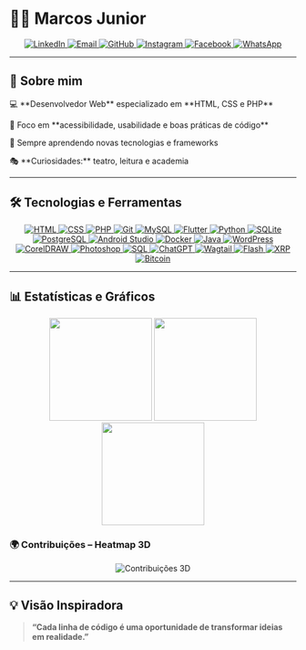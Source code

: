 # 👨‍💻 Marcos Junior

<div align="center">
  <a href="https://linkedin.com/in/SEU-LINKEDIN">
    <img src="https://img.shields.io/badge/LinkedIn-blue?style=for-the-badge&logo=linkedin" alt="LinkedIn">
  </a>
  <a href="mailto:marcosjrpb@hotmail.com">
    <img src="https://img.shields.io/badge/Email-D14836?style=for-the-badge&logo=gmail&logoColor=white" alt="Email">
  </a>
  <a href="https://github.com/marcosjrpb">
    <img src="https://img.shields.io/badge/GitHub-000?style=for-the-badge&logo=github" alt="GitHub">
  </a>
  <a href="https://instagram.com/marcosjrpb">
    <img src="https://img.shields.io/badge/Instagram-E4405F?style=for-the-badge&logo=instagram&logoColor=white" alt="Instagram">
  </a>
  <a href="https://www.facebook.com/profile.php?id=100002414411341">
    <img src="https://img.shields.io/badge/Facebook-1877F2?style=for-the-badge&logo=facebook&logoColor=white" alt="Facebook">
  </a>
  <a href="https://wa.me/83996845964">
    <img src="https://img.shields.io/badge/WhatsApp-25D366?style=for-the-badge&logo=whatsapp&logoColor=white" alt="WhatsApp">
  </a>
</div>

---

## 🚀 Sobre mim  

<div align="left">
<p>💻 **Desenvolvedor Web** especializado em **HTML, CSS e PHP** </p>
<p>🔧 Foco em **acessibilidade, usabilidade e boas práticas de código** </p>  
<p>🌱 Sempre aprendendo novas tecnologias e frameworks</p> 
<p>🎭 **Curiosidades:** teatro, leitura e academia</p>
</div>

---
## 🛠️ Tecnologias e Ferramentas
<div align="center">
  <a href="#">
    <img src="https://img.shields.io/badge/HTML5-E34F26?style=for-the-badge&logo=html5&logoColor=white" alt="HTML">
  </a>
  <a href="#">
    <img src="https://img.shields.io/badge/CSS3-1572B6?style=for-the-badge&logo=css3&logoColor=white" alt="CSS">
  </a>
  <a href="#">
    <img src="https://img.shields.io/badge/PHP-777BB4?style=for-the-badge&logo=php&logoColor=white" alt="PHP">
  </a>
  <a href="#">
    <img src="https://img.shields.io/badge/Git-F05032?style=for-the-badge&logo=git&logoColor=white" alt="Git">
  </a>
  <a href="#">
    <img src="https://img.shields.io/badge/MySQL-4479A1?style=for-the-badge&logo=mysql&logoColor=white" alt="MySQL">
  </a>
  <a href="#">
    <img src="https://img.shields.io/badge/Flutter-02569B?style=for-the-badge&logo=flutter&logoColor=white" alt="Flutter">
  </a>
  <a href="#">
    <img src="https://img.shields.io/badge/Python-3776AB?style=for-the-badge&logo=python&logoColor=white" alt="Python">
  </a>
  <a href="#">
    <img src="https://img.shields.io/badge/SQLite-07405E?style=for-the-badge&logo=sqlite&logoColor=white" alt="SQLite">
  </a>
  <a href="#">
    <img src="https://img.shields.io/badge/PostgreSQL-316192?style=for-the-badge&logo=postgresql&logoColor=white" alt="PostgreSQL">
  </a>
  <a href="#">
    <img src="https://img.shields.io/badge/Android_Studio-3DDC84?style=for-the-badge&logo=android&logoColor=white" alt="Android Studio">
  </a>
  <a href="#">
    <img src="https://img.shields.io/badge/Docker-2496ED?style=for-the-badge&logo=docker&logoColor=white" alt="Docker">
  </a>
  <a href="#">
    <img src="https://img.shields.io/badge/Java-007396?style=for-the-badge&logo=java&logoColor=white" alt="Java">
  </a>
  <a href="#">
    <img src="https://img.shields.io/badge/WordPress-21759B?style=for-the-badge&logo=wordpress&logoColor=white" alt="WordPress">
  </a>
  <a href="#">
    <img src="https://img.shields.io/badge/CorelDRAW-FCC200?style=for-the-badge&logo=coreldraw&logoColor=white" alt="CorelDRAW">
  </a>
  <a href="#">
    <img src="https://img.shields.io/badge/Adobe_Photoshop-31A8FF?style=for-the-badge&logo=adobe-photoshop&logoColor=white" alt="Photoshop">
  </a>
  <a href="#">
    <img src="https://img.shields.io/badge/SQL-000000?style=for-the-badge&logo=sql&logoColor=white" alt="SQL">
  </a>
  <a href="#">
    <img src="https://img.shields.io/badge/ChatGPT-10A37F?style=for-the-badge&logo=openai&logoColor=white" alt="ChatGPT">
  </a>
  <a href="#">
    <img src="https://img.shields.io/badge/Wagtail-339933?style=for-the-badge&logo=python&logoColor=white" alt="Wagtail">
  </a>
  <a href="#">
    <img src="https://img.shields.io/badge/Adobe_Flash-FF0000?style=for-the-badge&logo=adobe&logoColor=white" alt="Flash">
  </a>
  <a href="#">
    <img src="https://img.shields.io/badge/XRP-2D8CFF?style=for-the-badge&logo=ripple&logoColor=white" alt="XRP">
  </a>
  <a href="#">
    <img src="https://img.shields.io/badge/Bitcoin-F7931A?style=for-the-badge&logo=bitcoin&logoColor=white" alt="Bitcoin">
  </a>
</div>


---

## 📊 Estatísticas e Gráficos  

<div align="center">
<img height="180em" src="https://streak-stats.demolab.com?user=marcosjrpb&theme=tokyonight&hide_border=true"/>
<img height="180em" src="https://github-readme-stats.vercel.app/api?username=marcosjrpb&show_icons=true&theme=tokyonight&hide_border=true&rank_icon=github"/>
<img height="180em" src="https://github-readme-stats.vercel.app/api/top-langs/?username=marcosjrpb&layout=donut&theme=tokyonight&hide_border=true"/>
</div>

### 🌍 Contribuições – Heatmap 3D
<div align="center">
<img src="https://activity-graph.herokuapp.com/graph?username=marcosjrpb&theme=github-dark&column=7" alt="Contribuições 3D"/>
</div>

---

## 💡 Visão Inspiradora
> **“Cada linha de código é uma oportunidade de transformar ideias em realidade.”**
